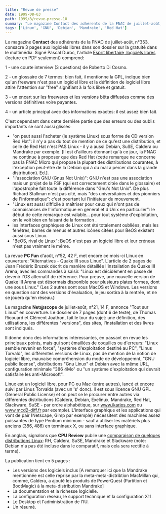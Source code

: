 ```yaml
---
title: "Revue de presse"
date: 1999-08-03
path: 1999/8/revue-presse-18
summary: "Le magazine Contact des adhérents de la FNAC de juillet-août, n°353, consacre 3 pages aux logiciels libres dans son dossier sur la gratuité dans le multimédia."
tags: ['Linux', 'GNU', 'Debian', 'Mandrake', 'Red Hat']
---
```


<P>Le magazine <B>Contact</B> des adhérents de la FNAC de juillet-août,
n°353, consacre 3 pages aux logiciels libres dans son dossier sur
la gratuité dans le multimédia. Signé Pascal Duroc, l'article <A HREF="http://www.fnac.fr/html/Contact/216a_4e02.html">Esprit libertaire,
logiciels libres</A> (lecture en PDF seulement) comprend:</P>

<P>1 - une courte interview (3 questions) de Roberto Di Cosmo.</P>

<P>2 - un glossaire de 7 termes: bien fait, il mentionne la GPL, indique
bien qu'un freeware n'est pas un logiciel libre et la définition de
logiciel libre attire l'attention sur "free" signifiant à la fois libre
et gratuit.</P>

<P>3 - un encart sur les freewares et les versions bêta diffusées comme des
versions définitives voire payantes.</P>

<P>4 - un article principal avec des informations exactes: il est assez
bien fait.</P>

<P>C'est cependant dans cette dernière partie que des erreurs ou des oublis
importants se sont aussi glissés:</P>

<UL>

<LI>"on peut aussi l'acheter (le système Linux) sous forme de CD version
Red Hat": il n'y a pas du tout de mention de ce qu'est une
distribution, et celle de Red Hat n'est PAS Linux - il y a aussi Debian,
SuSE, Caldera ou Mandrake par exemple. [Il est d'ailleurs étonnant qu'à
ce jour, la FNAC ne continue à proposer que des Red Hat (cette remarque
ne concerne pas la FNAC Micro qui propose la plupart des distributions
courantes, à l'exception peut-être de la Debian qui à du mal à percer
dans la grande distribution). Ed.].
<LI>"l'association GNU (Gnus Not Unix)": GNU n'est pas une association
mais un projet de la FSF (qui est correctement citée dans le glossaire)
et l'apostrophe fait toute la différence dans "Gnu's Not Unix". De plus
Richard Stallman n'est pas cité, mais "des universitaires et des
pionniers de l'informatique": c'est pourtant lui l'initiateur du
mouvement.
<LI>"Linux est aussi difficile à maîtriser pour ceux qui n'ont pas de
connaisances de l'informatique en général et d'Unix en particulier": le
début de cette remarque est valable... pour tout système d'exploitation,
on le voit bien en faisant de la formation .
<LI>les interfaces graphiques de Linux ont été totalement oubliées, mais
les fenêtres, barres de menus et autres icônes citées pour BeOS existent
aussi sous Linux.
<LI>"BeOS, rival de Linux": BeOS n'est pas un logiciel libre et leur
créneau n'est pas vraiment le même.
</UL>

<P>La revue <B>PC Fun</B> d'août, n°52, 42 F, met encore ce mois-ci Linux en
couverture: "Alternatives - Quake III sous Linux".
L'article de 2 pages de Jean Frédéric Bruzek décrit de manière détaillée
l'installation de Quake III Arena, avec les commandes à saisir.
"Linux est décidément en passe de devenir l'OS alternatif de référence.
Pour preuve, une nouvelle version de Quake III Arena est désormais
disponible pour plusieurs plates formes, dont une sous Linux." (Les 2
autres sont sous MacOS et Windows. Les versions en question sont des
versions d'évaluation, le jeu sortira à la rentrée, et ne se jouera
qu'en réseau.)</P>

<P>Le magazine <B>Net@scope</B> de juillet-août, n°21, 14 F, annonce "Tout
sur Linux" en couverture.
Le dossier de 7 pages (dont 6 de texte), de Thomas Ricouard et Clément
Joathon, fait le tour du sujet: une définition, des utilisations, les
différentes "versions", des sites, l'installation et des livres sont
indiqués.</P>

<P>Il donne donc des informations intéressantes, en passant en revue les
principaux points, mais qui sont émaillées de coquilles ou d'erreurs:
"Linux semble revenir en force", "système d'exploitation destiné au PC",
"Linus Torvald", les différentes versions de Linux, pas de mention de la
notion de logiciel libre, mauvaise compréhension du mode de
développemnt, "GNU public license", distributions "Gnu Linux" et Debian
avec la même URL, configuration minimale "386 4Mo" ou "un système
d'exploitation qui devrait satisfaire les anti-Microsoft".</P>

<P>Linux est un logiciel libre, pour PC ou Mac (entre autres), lancé et
encore suivi par Linus Torvalds (avec un 's' donc). Il est sous licence
GNU GPL (General Public License) et on peut se le procurer entre autres
via différentes distributions (Caldera, Debian, Exelinux, Mandrake, Red
Hat, Slackware, SuSE - par ordre alphabétique, sur
<A HREF="http://www.ikarios.com/">www.ikarios.com</A>
ou <A HREF="http://www.mcd2-diff.fr/">www.mcd2-diff.fr</A>
par exemple).  L'interface graphique et les applications qui vont de pair
(Netscape, Gimp par exemple) nécessitent des machines assez puissantes
de type Pentium minimum - sauf à utiliser les matériels plus anciens
(386, 486) en terminaux X, ou sans interface graphique.</P>

<P>En anglais, signalons que <B>CPU Review</B> publie une <A HREF="http://www.cpureview.com/art_distro_a.html">comparaison de quelques
distributions Linux</A>: RH, Caldera, SuSE, Mandrake et Slackware (note:
Debian n'a pas été incluse dans le comparatif, mais cela sera rectifié
à terme).</P>

<P>La publication tient en 5 pages :</P>

<UL>

<LI>Les versions des logiciels inclus [A remarquer ici que la Mandrake mentionnée
est celle reprise par la meta-meta-distribtion MacMillan qui, comme, Caldera, a
ajouté les
produits de PowerQuest (Partition et BootMagic) à la meta-distribution Mandrake]
<LI>La documentation et la richesse logicielle.
<LI>La configuration réseau, le support technique et la configuration X11.
<LI>Le Desktop et l'administration de l'IU.
<LI>Un résumé.
</UL>


